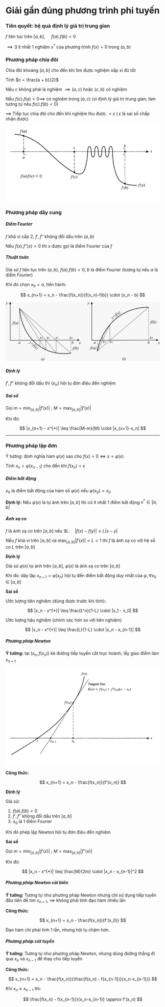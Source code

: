 # Giải gần đúng phương trình phi tuyến

### Tiên quyết: hệ quả định lý giá trị trung gian

$f$ liên tục trên $[a,\, b]$, $\quad f(a).f(b) < 0$

$\implies \exists$ ít nhất 1 nghiệm $x^{*}$  của phương trình $f(x) = 0$ trong $(a, b)$

### Phương pháp chia đôi

Chia đôi khoảng $[a,\, b]$ cho đến khi tìm được nghiệm xấp xỉ đủ tốt

Tính $c = \frac{a + b}{2}$

Nếu $c$ không phải là nghiệm $\implies (a,\,c)$ hoặc $(c,\,b)$ có nghiệm

Nếu $f(c).f(a) < 0 \implies$ có nghiệm trong $(a,\,c)$ (vì định lý giá trị trung gian; làm tương tự nếu $f(c).f(b) < 0$)

$\implies$ Tiếp tục chia đôi cho đến khi nghiệm thu được $< \epsilon$ ( $\epsilon$ là sai số chấp nhận được)

![](bisection.png)

### Phương pháp dây cung

##### Điểm Fourier

$f$ khả vi cấp 2, $f', f''$ không đổi dấu trên $(a,\, b)$

Nếu $f(x).f''(x) > 0$ thì $x$ được gọi là điểm Fourier của $f$

##### Thuật toán

Giả sử $f$ liên tục trên $(a,\,b)$, $f(a).f(b) < 0$, $b$ là điểm Fourier (tương tự nếu $a$ là điểm Fourier)

Khi đó chọn $x_0 = a$, tiến hành:

$$
x_{n+1} = x_n - \frac{f(x_n)}{f(x_n)-f(b)} \cdot (x_n - b)
$$

![](chord.jpg)

##### Định lý

$f', f''$ không đổi dấu thì $\{x_n\}$ hội tụ đơn điệu đến nghiệm

##### Sai số

Gọi $m = \min_{[a,\,b]} |f'(x)|$ ; $M = \max_{[a,\,b]} |f'(x)|$

Khi đó:

$$
|x_{n+1} - x^{*}| \leq \frac{M-m}{M} \cdot |x_{x+1}-x_n|
$$

***

### Phương pháp lặp đơn

Ý tưởng: định nghĩa hàm $\varphi(x)$ sao cho $f(x) = 0 \iff x = \varphi(x)$

Tính $x_n = \varphi(x_{n-1})$ cho đến khi $f(x_n) < \epsilon$

##### Điểm bất động

$x_0$ là điểm bất động của hàm số $\varphi(x)$ nếu $\varphi(x_0) = x_0$

**Định lý:** Nếu $\varphi(x)$ là tự ánh trên $[a,\, b]$ thì có ít nhất 1 điểm bất động $x^{*} \in [a,\,b]$

##### Ánh xạ co

$f$ là ánh xạ co trên $[a,\,b]$ nếu $\exists L: \quad |f(x) - f(y)| \leq L|x-y|$

Nếu $f$ khả vi trên $[a,\,b]$ và $\max_{[a,\,b]} |f'(x)| = L < 1$ thì $f$ là ánh xạ co với hệ số co $L$ trên $[a,\,b]$

**Định lý**

Giả sử $\varphi(x)$ tự ánh trên $[a,\,b]$, $\varphi(x)$ là ánh xạ co trên $[a,\,b]$

Khi đó: dãy lặp $x_{n+1} = \varphi(x_n)$ hội tụ đến điểm bất động duy nhất của $\varphi, \forall x_0 \in [a,\,b]$

**Sai số**

Ước lượng tiên nghiệm (dùng được trước khi tính):

$$
|x_n - x^{*}| \leq \frac{L^n}{1-L} \cdot |x_1 - x_0|
$$

Ước lượng hậu nghiệm (chính xác hơn so với tiên nghiệm)

$$
|x_n - x^{*}| \leq \frac{L}{1-L} \cdot |x_n - x_{n-1}|
$$

##### Phương pháp Newton

**Ý tưởng:** tại $(x_n,\, f(x_n))$ kẻ đường tiếp tuyến cắt trục hoành, lấy giao điểm làm $x_{n+1}$

![](newton.png)

**Công thức:**

$$
x_{n+1} = x_n - \frac{f(x_n)}{f'(x_n)}
$$

**Định lý**

Giả sử:
1. $f(a).f(b) < 0$
2. $f', f''$ không đổi dấu trên $[a,\,b]$
3. $x_0$ là 1 điểm Fourier

Khi đó phép lặp Newton hội tụ đơn điệu đến nghiệm

**Sai số**

Gọi $m = \min_{[a,\,b]} |f'(x)|$ ; $M = \max_{[a,\,b]} |f''(x)|$

Khi đó:

$$
|x_n - x^{*}| \leq \frac{M}{2m} \cdot |x_n - x_{n-1}|^2
$$

##### Phương pháp Newton cải biên

**Ý tưởng:** Tương tự như phương pháp Newton nhưng chỉ sử dụng tiếp tuyến đầu tiên để tìm $x_{n+1}$, $\implies$ không phải tính đạo hàm nhiều lần

**Công thức:**

$$
x_{n+1} = x_n - \frac{f(x_n)}{f'(x_0)}
$$

Đạo hàm chỉ phải tính 1 lần, nhưng hội tụ chậm hơn.

##### Phương pháp cát tuyến

**Ý tưởng:** Tương tự như phương pháp Newton, nhưng dùng đường thẳng đi qua $x_n$ và $x_{n-1}$ để thay cho tiếp tuyến

**Công thức:**

$$
x_{n+1} = x_n - \frac{f(x_n)}{\frac{f(x_n) - f(x_{n-1})}{x_n-x_{n-1}}}
$$

Khi $x_n \approx x_{n-1}$ thì:

$$
\frac{f(x_n) - f(x_{n-1})}{x_n-x_{n-1}} \approx f'(x_n)
$$
